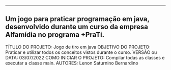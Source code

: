 ----------------------------------------------------------------------------
Um jogo para praticar programação em java, desenvolvido durante um curso da empresa Alfamídia
no programa +PraTi.
---------------------------------------------------------------------------

TÍTULO DO PROJETO: Jogo de tiro em java
OBJETIVO DO PROJETO: Praticar e utilizar todos os conceitos vistos durante o curso.
VERSÃO ou DATA: 03/07/2022
COMO INICIAR O PROJETO: Compilar todas as classes e executar a classe main.
AUTORES: Lenon Saturnino Bernardino
